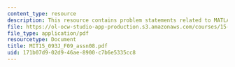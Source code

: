 ```yaml
---
content_type: resource
description: This resource contains problem statements related to MATLAB.
file: https://ol-ocw-studio-app-production.s3.amazonaws.com/courses/15-093j-optimization-methods-fall-2009/171b07d902d946ae8900c7b6e5335cc8_MIT15_093J_F09_assn08.pdf
file_type: application/pdf
resourcetype: Document
title: MIT15_093J_F09_assn08.pdf
uid: 171b07d9-02d9-46ae-8900-c7b6e5335cc8
---
```

